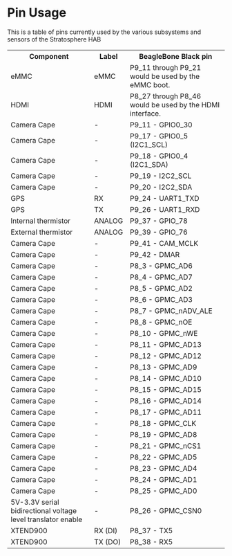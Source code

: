 Pin Usage
===

This is a table of pins currently used by the various subsystems and sensors
of the Stratosphere HAB
<table>
    <tr><th>Component</th><th>Label</th><th>BeagleBone Black pin</th></tr>
    <tr><td>eMMC</td><td>eMMC</td><td>P9_11 through P9_21 would be used by the eMMC boot.</td></tr>
    <tr><td>HDMI</td><td>HDMI</td><td>P8_27 through P8_46 would be used by the HDMI interface. </td></tr>
    <tr><td>Camera Cape</td><td>-</td><td>P9_11 - GPIO0_30</td></tr>
    <tr><td>Camera Cape</td><td>-</td><td>P9_17 - GPIO0_5 (I2C1_SCL)</td></tr>
    <tr><td>Camera Cape</td><td>-</td><td>P9_18 - GPIO0_4 (I2C1_SDA)</td></tr>
    <tr><td>Camera Cape</td><td>-</td><td>P9_19 - I2C2_SCL</td></tr>
    <tr><td>Camera Cape</td><td>-</td><td>P9_20 - I2C2_SDA</td></tr>
    <!-- <tr><td>TNC-Black</td><td>RX</td><td>P9_21 - UART2_TXD</td></tr> -->
    <!-- <tr><td>TNC-Black</td><td>TX</td><td>P9_22 - UART2_RXD</td></tr> -->
    <tr><td>GPS</td><td>RX</td><td>P9_24 - UART1_TXD</td></tr>
    <tr><td>GPS</td><td>TX</td><td>P9_26 - UART1_RXD</td></tr>
    <tr><td>Internal thermistor</td><td>ANALOG</td><td>P9_37 - GPIO_78</td></tr>
    <tr><td>External thermistor</td><td>ANALOG</td><td>P9_39 - GPIO_76</td></tr>
    <tr><td>Camera Cape</td><td>-</td><td>P9_41 - CAM_MCLK</td></tr>
    <tr><td>Camera Cape</td><td>-</td><td>P9_42 - DMAR</td></tr>
    <tr><td>Camera Cape</td><td>-</td><td>P8_3 - GPMC_AD6</td></tr>
    <tr><td>Camera Cape</td><td>-</td><td>P8_4 - GPMC_AD7</td></tr>
    <tr><td>Camera Cape</td><td>-</td><td>P8_5 - GPMC_AD2</td></tr>
    <tr><td>Camera Cape</td><td>-</td><td>P8_6 - GPMC_AD3</td></tr>
    <tr><td>Camera Cape</td><td>-</td><td>P8_7 - GPMC_nADV_ALE</td></tr>
    <tr><td>Camera Cape</td><td>-</td><td>P8_8 - GPMC_nOE</td></tr>
    <tr><td>Camera Cape</td><td>-</td><td>P8_10 - GPMC_nWE</td></tr>
    <tr><td>Camera Cape</td><td>-</td><td>P8_11 - GPMC_AD13</td></tr>
    <tr><td>Camera Cape</td><td>-</td><td>P8_12 - GPMC_AD12</td></tr>
    <tr><td>Camera Cape</td><td>-</td><td>P8_13 - GPMC_AD9</td></tr>
    <tr><td>Camera Cape</td><td>-</td><td>P8_14 - GPMC_AD10</td></tr>
    <tr><td>Camera Cape</td><td>-</td><td>P8_15 - GPMC_AD15</td></tr>
    <tr><td>Camera Cape</td><td>-</td><td>P8_16 - GPMC_AD14</td></tr>
    <tr><td>Camera Cape</td><td>-</td><td>P8_17 - GPMC_AD11</td></tr>
    <tr><td>Camera Cape</td><td>-</td><td>P8_18 - GPMC_CLK</td></tr>
    <tr><td>Camera Cape</td><td>-</td><td>P8_19 - GPMC_AD8</td></tr>
    <tr><td>Camera Cape</td><td>-</td><td>P8_21 - GPMC_nCS1</td></tr>
    <tr><td>Camera Cape</td><td>-</td><td>P8_22 - GPMC_AD5</td></tr>
    <tr><td>Camera Cape</td><td>-</td><td>P8_23 - GPMC_AD4</td></tr>
    <tr><td>Camera Cape</td><td>-</td><td>P8_24 - GPMC_AD1</td></tr>
    <tr><td>Camera Cape</td><td>-</td><td>P8_25 - GPMC_AD0</td></tr>
    <tr><td>5V-3.3V serial bidirectional voltage level translator enable</td><td>-</td><td>P8_26 - GPMC_CSN0</td></tr>
    <tr><td>XTEND900</td><td>RX (DI)</td><td>P8_37 - TX5</td></tr>
    <tr><td>XTEND900</td><td>TX (DO)</td><td>P8_38 - RX5</td></tr>
</table>
